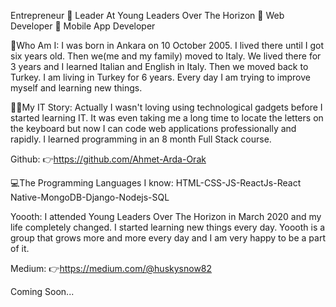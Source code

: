 Entrepreneur 📍 Leader At Young Leaders Over The Horizon 📍 Web Developer 📍 Mobile App Developer

📌Who Am I:
I was born in Ankara on 10 October 2005. I lived there until I got six years old. Then we(me and my family) moved to Italy. We lived there for 3 years and I learned Italian and English in Italy. Then we moved back to Turkey. I am living in Turkey for 6 years. Every day I am trying to improve myself and learning new things.

👨‍💻My IT Story:
Actually I wasn't loving using technological gadgets before I started learning IT. It was even taking me a long time to locate the letters on the keyboard but now I can code web applications professionally and rapidly. I learned programming in an 8 month Full Stack course.

Github:
👉https://github.com/Ahmet-Arda-Orak

💻The Programming Languages I know:
HTML-CSS-JS-ReactJs-React Native-MongoDB-Django-Nodejs-SQL

Yoooth:
I attended Young Leaders Over The Horizon in March 2020 and my life completely changed. I started learning new things every day. Yoooth is a group that grows more and more every day and I am very happy to be a part of it.

Medium:
👉https://medium.com/@huskysnow82

Coming Soon... 
